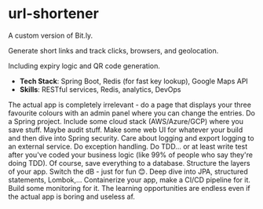 # url-shortener

A custom version of Bit.ly. 

Generate short links and track clicks, browsers, and geolocation.

Including expiry logic and QR code generation.

- **Tech Stack**: Spring Boot, Redis (for fast key lookup), Google Maps API
- **Skills**: RESTful services, Redis, analytics, DevOps



The actual app is completely irrelevant - do a 
page that displays your three favourite 
colours with an admin panel where you can change
the entries. Do a Spring project. Include some
cloud stack (AWS/Azure/GCP) where you save 
stuff. Maybe audit stuff. Make some web UI for 
whatever your build and then dive into Spring 
security. Care about logging and export logging
to an external service. Do exception handling.
Do TDD... or at least write test after you've 
coded your business logic (like 99% of people 
who say they're doing TDD). Of course, save 
everything to a database. Structure the layers 
of your app. Switch the dB - just for fun 😊. 
Deep dive into JPA, structured statements, 
Lombok,... Containerize your app, make a CI/CD 
pipeline for it. Build some monitoring for it. 
The learning opportunities are endless even if 
the actual app is boring and useless af.


